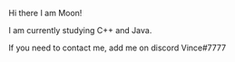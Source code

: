  Hi there I am Moon!

I am currently studying C++ and Java. 

If you need to contact me, add me on discord Vince#7777
